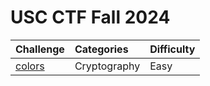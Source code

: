 # USC CTF Fall 2024

| Challenge | Categories | Difficulty |
| :----| :-------- | :--------|
| [colors](./colors/color-Solution.md) | Cryptography | Easy